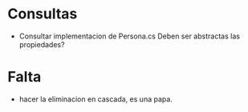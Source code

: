 # Consultas
* Consultar implementacion de Persona.cs Deben ser abstractas las propiedades?
  
# Falta
* hacer la eliminacion en cascada, es una papa.